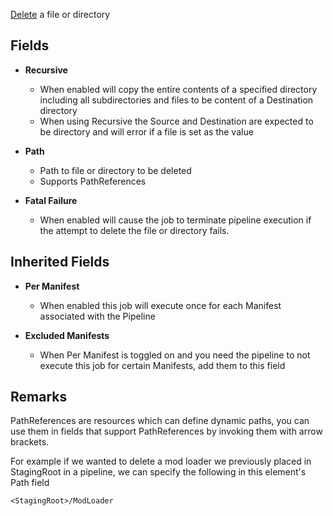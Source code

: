 [Delete](assetlink://Packages/com.passivepicasso.thunderkit/Editor/Core/Pipelines/Jobs/Delete.cs) a file or directory

## Fields
* **Recursive**
  - When enabled will copy the entire contents of a specified directory including all subdirectories and files to be content of a Destination directory
  - When using Recursive the Source and Destination are expected to be directory and will error if a file is set as the value
* **Path**
  - Path to file or directory to be deleted
  - Supports PathReferences

* **Fatal Failure**
  - When enabled will cause the job to terminate pipeline execution if the attempt to delete the file or directory fails.

## Inherited Fields
* **Per Manifest**
  - When enabled this job will execute once for each Manifest associated with the Pipeline

* **Excluded Manifests**
  - When Per Manifest is toggled on and you need the pipeline to not execute this job for certain Manifests, add them to this field

## Remarks

PathReferences are resources which can define dynamic paths, you can use them in fields that support PathReferences by invoking them with arrow brackets.

For example if we wanted to delete a mod loader we previously placed in StagingRoot in a pipeline, we can specify the following in this element's Path field

`<StagingRoot>/ModLoader`